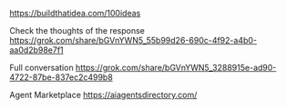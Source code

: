 https://buildthatidea.com/100ideas

Check the thoughts of the response
https://grok.com/share/bGVnYWN5_55b99d26-690c-4f92-a4b0-aa0d2b98e7f1

Full conversation
https://grok.com/share/bGVnYWN5_3288915e-ad90-4722-87be-837ec2c499b8

Agent Marketplace
https://aiagentsdirectory.com/